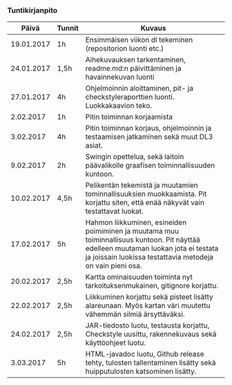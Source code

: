 ### Tuntikirjanpito
Päivä | Tunnit | Kuvaus
--------------- | ----- | ------
19.01.2017 | 1h | Ensimmäisen viikon dl tekeminen (repositorion luonti etc.)
24.01.2017 | 1,5h | Aihekuvauksen tarkentaminen, readme.md:n päivittäminen ja havainnekuvan luonti
27.01.2017 | 4h | Ohjelmoinnin aloittaminen, pit- ja checkstyleraporttien luonti. Luokkakaavion teko.
2.02.2017 | 1h | Pitin toiminnan korjaamista
3.02.2017 | 4h | Pitin toiminnan korjaus, ohjelmoinnin ja testaamisen jatkaminen sekä muut DL3 asiat.
9.02.2017 | 2h | Swingin opettelua, sekä laitoin päävalikolle graafisen toiminnallisuuden kuntoon.
10.02.2017 | 4,5h | Pelikentän tekemistä ja muutamien tominnallisuuksien muokkaamista. Pit korjattu siten, että enää näkyvät vain testattavat luokat.
17.02.2017 | 5h | Hahmon liikkuminen, esineiden poimiminen ja muutama muu toiminnallisuus kuntoon. Pit näyttää edelleen muutaman luokan jota ei testata ja joissain luokissa testattavia metodeja on vain pieni osa.
20.02.2017 | 2,5h | Kartta ominaisuuden toiminta nyt tarkoituksenmukainen, gitignore korjattu.
22.02.2017 | 2,5h | Liikkuminen korjattu sekä pisteet lisätty alareunaan. Myös kartan väri muutettu vähemmän silmiä ärsyttäväksi.
24.02.2017 | 2,5h | JAR-tiedosto luotu, testausta korjattu, Checkstyle uusittu, rakennekuvaus sekä käyttöohjeet luotu.
3.03.2017 | 5h | HTML-javadoc luotu, Github release tehty, tulosten tallentaminen lisätty sekä huipputulosten katsominen lisätty.
